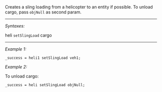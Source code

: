 Creates a sling loading from a helicopter to an entity if possible. To unload cargo, pass `objNull` as second param.


---
*Syntaxes:*

heli `setSlingLoad` cargo

---
*Example 1:*

```sqf
_success = heli1 setSlingLoad veh1;
```

*Example 2:*

To unload cargo:

```sqf
_success = heli setSlingLoad objNull;
```